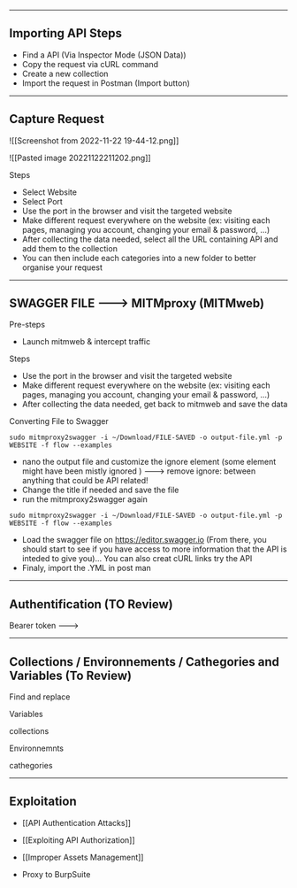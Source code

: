 --- ---

<h2>Importing API Steps</h2>

- Find a API (Via Inspector Mode (JSON Data))
- Copy the request via cURL command
- Create a new collection
- Import the request in Postman (Import button)

---

<h2>Capture Request</h2>

![[Screenshot from 2022-11-22 19-44-12.png]]

![[Pasted image 20221122211202.png]]

Steps
- Select Website
- Select Port
- Use the port in the browser and visit the targeted website
- Make different request everywhere on the website (ex: visiting each pages, managing you account, changing your email & password, ...)
- After collecting the data needed, select all the URL containing API and add them to the collection
- You can then include each categories into a new folder to better organise your request

---

<h2>SWAGGER FILE ---> MITMproxy (MITMweb)</h2>

Pre-steps
- Launch mitmweb & intercept traffic

Steps
- Use the port in the browser and visit the targeted website
- Make different request everywhere on the website (ex: visiting each pages, managing you account, changing your email & password, ...)
- After collecting the data needed, get back to mitmweb and save the data

Converting File to Swagger
```
sudo mitmproxy2swagger -i ~/Download/FILE-SAVED -o output-file.yml -p WEBSITE -f flow --examples
```
- nano the output file and customize the ignore element (some element might have been mistly ignored ) ---> remove ignore: between anything that could be API related!
- Change the title if needed and save the file
- run the mitmproxy2swagger again
```
sudo mitmproxy2swagger -i ~/Download/FILE-SAVED -o output-file.yml -p WEBSITE -f flow --examples
```
- Load the swagger file on https://editor.swagger.io (From there, you should start to see if you have access to more information that the API is inteded to give you)... You can also creat cURL links try the API
- Finaly, import the .YML in post man

---

<h2>Authentification (TO Review)</h2>

Bearer token --->

---
<h2>Collections / Environnements / Cathegories and Variables (To Review)</h2>

Find and replace

Variables

collections

Environnemnts

cathegories


---

<h2>Exploitation</h2>

- [[API Authentication Attacks]]
- [[Exploiting API Authorization]]
- [[Improper Assets Management]]

- Proxy to BurpSuite